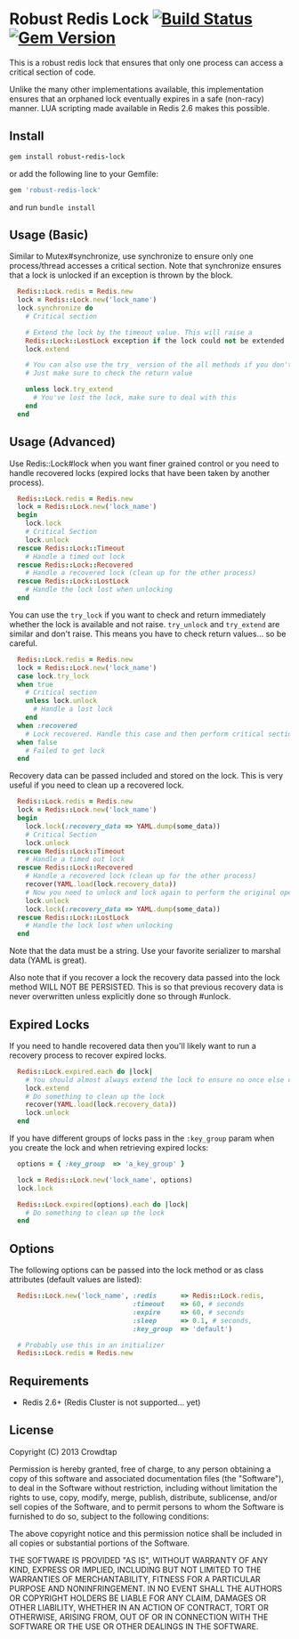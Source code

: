 Robust Redis Lock [![Build Status](https://travis-ci.org/crowdtap/robust-redis-lock.png?branch=master)](https://travis-ci.org/crowdtap/robust-redis-lock) [![Gem Version](https://badge.fury.io/rb/robust-redis-lock.png)](http://badge.fury.io/rb/robust-redis-lock)
======

This is a robust redis lock that ensures that only one process can access a
critical section of code.

Unlike the many other implementations available, this implementation ensures
that an orphaned lock eventually expires in a safe (non-racy) manner. LUA scripting
made available in Redis 2.6 makes this possible.

Install
-------

```ruby
gem install robust-redis-lock
```
or add the following line to your Gemfile:
```ruby
gem 'robust-redis-lock'
```
and run `bundle install`

Usage (Basic)
-----

Similar to Mutex#synchronize, use synchronize to ensure only one process/thread accesses a critical
section. Note that synchronize ensures that a lock is unlocked if an exception is thrown by the block.

```ruby
  Redis::Lock.redis = Redis.new
  lock = Redis::Lock.new('lock_name')
  lock.synchronize do
    # Critical section

    # Extend the lock by the timeout value. This will raise a
    Redis::Lock::LostLock exception if the lock could not be extended
    lock.extend

    # You can also use the try_ version of the all methods if you don't want to raise.
    # Just make sure to check the return value

    unless lock.try_extend
      # You've lost the lock, make sure to deal with this
    end
  end
```

Usage (Advanced)
-----

Use Redis::Lock#lock when you want finer grained control or you need to handle recovered locks (expired locks that have been taken
by another process).

```ruby
  Redis::Lock.redis = Redis.new
  lock = Redis::Lock.new('lock_name')
  begin
    lock.lock
    # Critical Section
    lock.unlock
  rescue Redis::Lock::Timeout
    # Handle a timed out lock
  rescue Redis::Lock::Recovered
    # Handle a recovered lock (clean up for the other process)
  rescue Redis::Lock::LostLock
    # Handle the lock lost when unlocking
  end
```

You can use the `try_lock` if you want to check and return immediately whether the lock is available and not raise.
`try_unlock` and `try_extend` are similar and don't raise. This means you have to check return values... so be careful.

```ruby
  Redis::Lock.redis = Redis.new
  lock = Redis::Lock.new('lock_name')
  case lock.try_lock
  when true
    # Critical section
    unless lock.unlock
      # Handle a lost lock
    end
  when :recovered
    # Lock recovered. Handle this case and then perform critical section
  when false
    # Failed to get lock
  end
```

Recovery data can be passed included and stored on the lock. This is very useful if you need to clean up a recovered lock.

```ruby
  Redis::Lock.redis = Redis.new
  lock = Redis::Lock.new('lock_name')
  begin
    lock.lock(:recovery_data => YAML.dump(some_data))
    # Critical Section
    lock.unlock
  rescue Redis::Lock::Timeout
    # Handle a timed out lock
  rescue Redis::Lock::Recovered
    # Handle a recovered lock (clean up for the other process)
    recover(YAML.load(lock.recovery_data))
    # Now you need to unlock and lock again to perform the original operation
    lock.unlock
    lock.lock(:recovery_data => YAML.dump(some_data))
  rescue Redis::Lock::LostLock
    # Handle the lock lost when unlocking
  end
```

Note that the data must be a string. Use your favorite serializer to marshal data (YAML is great).

Also note that if you recover a lock the recovery data passed into the lock method WILL NOT BE PERSISTED. This is
so that previous recovery data is never overwritten unless explicitly done so through #unlock.

Expired Locks
-------------

If you need to handle recovered data then you'll likely want to run a recovery process to recover expired locks.

```ruby
  Redis::Lock.expired.each do |lock|
    # You should almost always extend the lock to ensure no once else can recover
    lock.extend
    # Do something to clean up the lock
    recover(YAML.load(lock.recovery_data))
    lock.unlock
  end
```

If you have different groups of locks pass in the `:key_group` param when you
create the lock and when retrieving expired locks:

```ruby
  options = { :key_group  => 'a_key_group' }

  lock = Redis::Lock.new('lock_name', options)
  lock.lock

  Redis::Lock.expired(options).each do |lock|
    # Do something to clean up the lock
  end
```


Options
--------

The following options can be passed into the lock method or as class attributes (default values are
listed):

```ruby
  Redis::Lock.new('lock_name', :redis      => Redis::Lock.redis,
                               :timeout    => 60, # seconds
                               :expire     => 60, # seconds
                               :sleep      => 0.1, # seconds,
                               :key_group  => 'default')

  # Probably use this in an initializer
  Redis::Lock.redis = Redis.new
```

Requirements
------------
* Redis 2.6+ (Redis Cluster is not supported... yet)


License
-------
Copyright (C) 2013 Crowdtap

Permission is hereby granted, free of charge, to any person obtaining a copy of this software and associated documentation files (the "Software"), to deal in the Software without restriction, including without limitation the rights to use, copy, modify, merge, publish, distribute, sublicense, and/or sell copies of the Software, and to permit persons to whom the Software is furnished to do so, subject to the following conditions:

The above copyright notice and this permission notice shall be included in all copies or substantial portions of the Software.

THE SOFTWARE IS PROVIDED "AS IS", WITHOUT WARRANTY OF ANY KIND, EXPRESS OR IMPLIED, INCLUDING BUT NOT LIMITED TO THE WARRANTIES OF MERCHANTABILITY, FITNESS FOR A PARTICULAR PURPOSE AND NONINFRINGEMENT. IN NO EVENT SHALL THE AUTHORS OR COPYRIGHT HOLDERS BE LIABLE FOR ANY CLAIM, DAMAGES OR OTHER LIABILITY, WHETHER IN AN ACTION OF CONTRACT, TORT OR OTHERWISE, ARISING FROM, OUT OF OR IN CONNECTION WITH THE SOFTWARE OR THE USE OR OTHER DEALINGS IN THE SOFTWARE.
